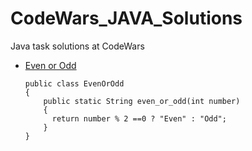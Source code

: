 # CodeWars_JAVA_Solutions
Java task solutions at CodeWars

- [Even or Odd](https://www.codewars.com/kata/53da3dbb4a5168369a0000fe)

      public class EvenOrOdd 
      {
          public static String even_or_odd(int number) 
          {
            return number % 2 ==0 ? "Even" : "Odd";      
          }
      }
    
    

